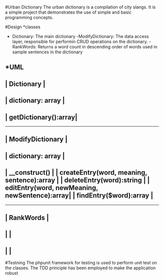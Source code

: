 #Urban Dictionary
The urban dictionary is a compilation of city
slangs. It is a simple project that demonstrates
the use of simple and basic programming concepts.

#Design
*classes
 - Dictionary: The main dictionary
 -ModifyDictionary: The data access layer, responsible for
  performin CRUD operations on the dictionary.
 -RankWords: Returns a word count in descending order of
   words used in sample sentences in the dictionary

 *UML
 -----------------------
|  Dictionary          |
 -----------------------
| dictionary: array    |
------------------------
| getDictionary():array|
------------------------


-------------------------------------------------
|    ModifyDictionary                           |
-------------------------------------------------
| dictionary: array                             |
-------------------------------------------------
| __construct()                                 |
| createEntry(word, meaning, sentence):array    |
| deleteEntry(word):string                      |
| editEntry(word, newMeaning, newSentence):array|
| findEntry($word):array                        |
-------------------------------------------------


 --------------------
 |   RankWords      |
 --------------------
 |                  |
 --------------------
 |                  |
 --------------------


 #Testning
 The phpunit framework for testing is used to perform
 unit test on the classes. The TDD principle has been
 employed to make the application robust



